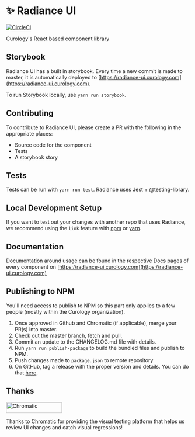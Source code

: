 # ✨ Radiance UI

[![CircleCI](https://circleci.com/gh/curology/radiance-ui.svg?style=svg)](https://circleci.com/gh/curology/radiance-ui)

Curology's React based component library

## Storybook

Radiance UI has a built in storybook. Every time a new commit is made to
master, it is automatically deployed to
[https://radiance-ui.curology.com](https://radiance-ui.curology.com).

To run Storybook locally, use `yarn run storybook`.

## Contributing

To contribute to Radiance UI, please create a PR with the following in
the appropriate places:

- Source code for the component
- Tests
- A storybook story

## Tests

Tests can be run with `yarn run test`. Radiance uses Jest + @testing-library.

## Local Development Setup

If you want to test out your changes with another repo that uses
Radiance, we recommend using the `link` feature with [npm](https://docs.npmjs.com/cli/link)
or [yarn](https://yarnpkg.com/lang/en/docs/cli/link/).

## Documentation

Documentation around usage can be found in the respective Docs pages of every component on [https://radiance-ui.curology.com](https://radiance-ui.curology.com)

## Publishing to NPM

You'll need access to publish to NPM so this part only applies to a few
people (mostly within the Curology organization). 

1. Once approved in Github and Chromatic (if applicable), merge your PR(s) into master.
2. Check out the master branch, fetch and pull.
3. Commit an update to the CHANGELOG.md file with details.
4. Run `yarn run publish-package` to build the bundled files and publish
   to NPM.
5. Push changes made to `package.json` to remote repository
6. On GitHub, tag a release with the proper version and details. You can
   do that
   [here](https://github.com/PocketDerm/radiance-ui/releases/new).

## Thanks

<a href="https://www.chromatic.com/"><img src="https://user-images.githubusercontent.com/321738/84662277-e3db4f80-af1b-11ea-88f5-91d67a5e59f6.png" width="153" height="30" alt="Chromatic" /></a>

Thanks to [Chromatic](https://www.chromatic.com/) for providing the visual testing platform that helps us review UI changes and catch visual regressions!
